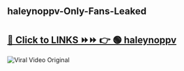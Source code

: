 
 ## haleynoppv-Only-Fans-Leaked

# <h2><a href="https://clipsfans.com/haleynoppv&ref=git">🔗 Click to LINKS ⏩⏩ 👉 🟢 haleynoppv </a></h2>

<a href="https://clipsfans.com/haleynoppv&ref=git" rel="nofollow" data-target="animated-image.originalLink"><img src="https://i.ibb.co.com/xMMVF88/686577567.gif" alt="Viral Video Original" style="max-width: 100%; display: inline-block;" data-target="animated-image.originalImage"></a>
